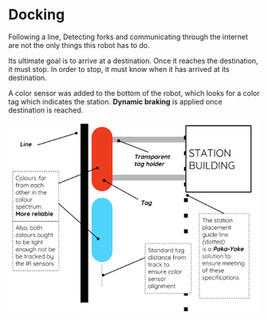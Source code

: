 Docking
========

Following a line, Detecting forks and communicating through the internet are not the only things this robot has to do.

Its ultimate goal is to arrive at a destination. Once it reaches the destination, it must stop. In order to stop, it must know when it has arrived at its destination.

A color sensor was added to the bottom of the robot, which looks for a color tag which indicates the station. **Dynamic braking** is applied once destination is reached.

![Docking Diagram](Media/docking.png)